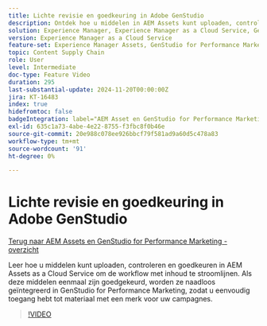 ```yaml
---
title: Lichte revisie en goedkeuring in Adobe GenStudio
description: Ontdek hoe u middelen in AEM Assets kunt uploaden, controleren en goedkeuren om ze beschikbaar te maken in GenStudio for Performance Marketing.
solution: Experience Manager, Experience Manager as a Cloud Service, GenStudio for Performance Marketing
version: Experience Manager as a Cloud Service
feature-set: Experience Manager Assets, GenStudio for Performance Marketing
topic: Content Supply Chain
role: User
level: Intermediate
doc-type: Feature Video
duration: 295
last-substantial-update: 2024-11-20T00:00:00Z
jira: KT-16483
index: true
hidefromtoc: false
badgeIntegration: label="AEM Asset en GenStudio for Performance Marketing" type="positive"
exl-id: 635c1a73-4abe-4e22-8755-f3fbc8f0b46e
source-git-commit: 20e988c078ee926bbcf79f581ad9a60d5c478a83
workflow-type: tm+mt
source-wordcount: '91'
ht-degree: 0%

---
```


# Lichte revisie en goedkeuring in Adobe GenStudio

[Terug naar AEM Assets en GenStudio for Performance Marketing - overzicht](./overview.md)

Leer hoe u middelen kunt uploaden, controleren en goedkeuren in AEM Assets as a Cloud Service om de workflow met inhoud te stroomlijnen. Als deze middelen eenmaal zijn goedgekeurd, worden ze naadloos geïntegreerd in GenStudio for Performance Marketing, zodat u eenvoudig toegang hebt tot materiaal met een merk voor uw campagnes.

>[!VIDEO](https://video.tv.adobe.com/v/3439294/?learn=on&enablevpops&captions=dut)
